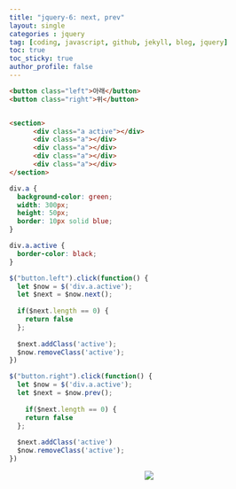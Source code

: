 ```yaml
---
title: "jquery-6: next, prev"
layout: single
categories : jquery
tag: [coding, javascript, github, jekyll, blog, jquery]
toc: true
toc_sticky: true
author_profile: false
---
```



```html
<button class="left">아래</button>
<button class="right">위</button>


<section>
      <div class="a active"></div>
      <div class="a"></div>
      <div class="a"></div>
      <div class="a"></div>
      <div class="a"></div>
</section>

```

```css
div.a {
  background-color: green;
  width: 300px;
  height: 50px;
  border: 10px solid blue;
}

div.a.active {
  border-color: black;
}

```

```js
$("button.left").click(function() {
  let $now = $('div.a.active');
  let $next = $now.next();
  
  if($next.length == 0) {
    return false
  };
  
  $next.addClass('active');
  $now.removeClass('active');
})

$("button.right").click(function() {
  let $now = $('div.a.active');
  let $next = $now.prev();
  
    if($next.length == 0) {
    return false
  };
  
  $next.addClass('active')
  $now.removeClass('active');
})

```

<p align="center">
  <img src="https://user-images.githubusercontent.com/111720411/209890561-51b2bbdf-7ff8-4c3f-9c88-3f3ab90339c5.gif">
  </p>
